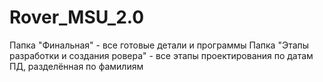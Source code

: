 # Rover_MSU_2.0
Папка "Финальная" - все готовые детали и программы
Папка "Этапы разработки и создания ровера" - все этапы проектирования по датам ПД, разделённая по фамилиям

